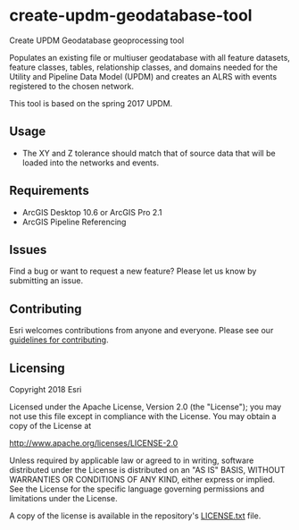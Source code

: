 # create-updm-geodatabase-tool
Create UPDM Geodatabase geoprocessing tool

Populates an existing file or multiuser geodatabase with all feature datasets, feature classes, tables, relationship classes, and domains needed for the Utility and Pipeline Data Model (UPDM) and creates an ALRS with events registered to the chosen network.

This tool is based on the spring 2017 UPDM.

## Usage

* The XY and Z tolerance should match that of source data that will be loaded into the networks and events.

## Requirements

* ArcGIS Desktop 10.6 or ArcGIS Pro 2.1
* ArcGIS Pipeline Referencing

## Issues

Find a bug or want to request a new feature?  Please let us know by submitting an issue.

## Contributing

Esri welcomes contributions from anyone and everyone.  Please see our [guidelines for contributing](https://github.com/esri/contributing).

## Licensing

Copyright 2018 Esri

Licensed under the Apache License, Version 2.0 (the "License");
you may not use this file except in compliance with the License.
You may obtain a copy of the License at

   http://www.apache.org/licenses/LICENSE-2.0

Unless required by applicable law or agreed to in writing, software
distributed under the License is distributed on an "AS IS" BASIS,
WITHOUT WARRANTIES OR CONDITIONS OF ANY KIND, either express or implied.
See the License for the specific language governing permissions and
limitations under the License.

A copy of the license is available in the repository's [LICENSE.txt](https://github.com/Esri/create-updm-geodatabase-tool/blob/master/LICENSE.txt?raw=true) file.
